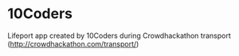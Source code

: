 # 10Coders

Lifeport app created by 10Coders during Crowdhackathon transport (http://crowdhackathon.com/transport/)
